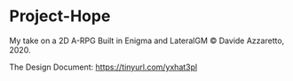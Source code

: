 # Project-Hope
My take on a 2D A-RPG
Built in Enigma and LateralGM
© Davide Azzaretto, 2020.

The Design Document:
https://tinyurl.com/yxhat3pl
